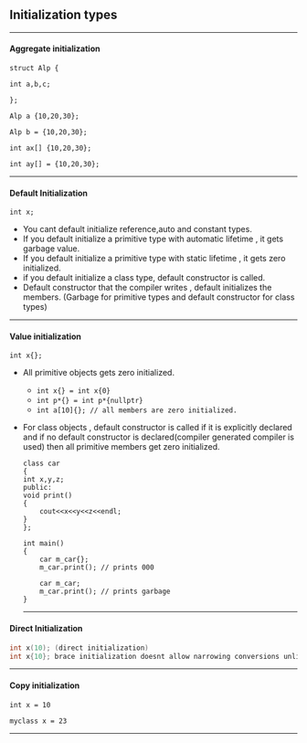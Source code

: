 ## Initialization types

---

#### Aggregate initialization

```
struct Alp {

int a,b,c;

};

Alp a {10,20,30};

Alp b = {10,20,30};

int ax[] {10,20,30};

int ay[] = {10,20,30};
```

---

#### Default Initialization

`int x;` 

* You cant default initialize reference,auto and constant types.
* If you default initialize a primitive type with automatic lifetime , it gets garbage value.
* If you default initialize a primitive type with static lifetime , it gets zero initialized.
* if you default initialize a class type, default constructor is called.
* Default constructor that the compiler writes , default initializes the members. (Garbage for primitive types and default constructor for class types)

---

#### Value initialization

`int x{}; `

* All primitive objects gets zero initialized.
  * `int x{} = int x{0}`
  * `int p*{} = int p*{nullptr}`
  * `int a[10]{}; // all members are zero initialized.`

* For class objects , default constructor is called if it is explicitly declared and if no default constructor is declared(compiler generated compiler is used) then all primitive members get zero initialized.

  ```
  class car
  {
  int x,y,z;
  public:
  void print()
  {
      cout<<x<<y<<z<<endl;
  }
  };
  
  int main()
  {
      car m_car{};
      m_car.print(); // prints 000
  
      car m_car;
      m_car.print(); // prints garbage
  }
  ```
  
  ---

#### Direct Initialization

```c++
int x(10); (direct initialization)
int x{10}; brace initialization doesnt allow narrowing conversions unlike paranthesis (direct list initialization)
```

---

#### Copy initialization

`int x = 10`

`myclass x = 23`



---



